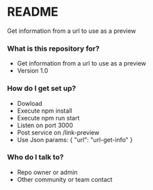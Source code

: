 # README #

Get information from a url to use as a preview

### What is this repository for? ###

* Get information from a url to use as a preview
* Version 1.0

### How do I get set up? ###

* Dowload
* Execute npm install
* Execute npm run start
* Listen on port 3000
* Post service on /link-preview
* Use Json params:
{
    "url": "url-get-info"
}

### Who do I talk to? ###

* Repo owner or admin
* Other community or team contact
